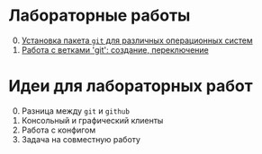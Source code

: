 # Лабораторные работы
0. [Установка пакета `git` для различных операционных систем](01-git-installation.md)
2. [Работа с ветками 'git': создание, переключение]()
# Идеи для лабораторных работ
0. Разница между `git` и `github`
1. Консольный и графический клиенты
2. Работа с конфигом
3. Задача на совместную работу
